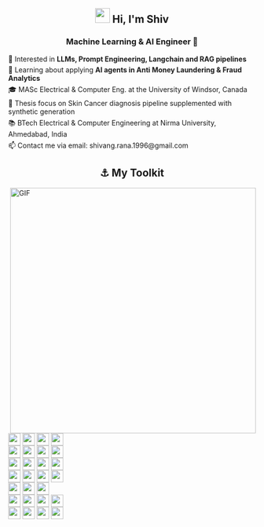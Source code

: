 <h2 align="center"><img src = "https://raw.githubusercontent.com/MartinHeinz/MartinHeinz/master/wave.gif" width = 30px> Hi, I'm Shiv </h2>
<h3 align="center">Machine Learning & AI Engineer 🤖</h3>



<ul style="list-style-type: none; padding: 0; margin: 0;">
  <li style="margin-bottom: 5px">👀 Interested in <b>LLMs, Prompt Engineering, Langchain and RAG pipelines</b></li>
  <li style="margin-bottom: 5px">🌱 Learning about applying <b>AI agents in Anti Money Laundering & Fraud Analytics</b></li>
  <li style="margin-bottom: 5px">🎓 MASc Electrical & Computer Eng. at the University of Windsor, Canada</li>
  <li style="margin-bottom: 5px">📄 Thesis focus on Skin Cancer diagnosis pipeline supplemented with synthetic generation</li>
  <li style="margin-bottom: 5px">📚 BTech Electrical & Computer Engineering at Nirma University, Ahmedabad, India</li>
  <li style="margin-bottom: 5px">📫 Contact me via email: shivang.rana.1996@gmail.com</li>
</ul>

<h2 align="center">⚓ My Toolkit</h2>
<img align="right" alt="GIF" src="https://media.giphy.com/media/MC6eSuC3yypCU/giphy.gif" style="width:500px;" />
<!-- Core ML/DL Frameworks -->
<p style="font-size:0">
<img src="https://img.shields.io/badge/PyTorch-white?style=flat&logo=pytorch" height="25" style="margin-right: 4px">
<img src="https://img.shields.io/badge/TensorFlow-white?style=flat&logo=tensorflow" height="25" style="margin-right: 4px">
<img src="https://img.shields.io/badge/Keras-white?style=flat&logo=keras&logoColor=red" height="25" style="margin-right: 4px">
<img src="https://img.shields.io/badge/Scikit--learn-white?style=flat&logo=scikit-learn" height="25" style="margin-right: 4px">
</p>

<!-- Data Processing -->
<p style="font-size:0">
<img src="https://img.shields.io/badge/Numpy-white?style=flat&logo=numpy&logoColor=blue" height="25" style="margin-right: 4px">
<img src="https://img.shields.io/badge/Pandas-white?style=flat&logo=pandas&logoColor=blue" height="25" style="margin-right: 4px">
<img src="https://img.shields.io/badge/Apache_Spark-white?style=flat&logo=apache-spark" height="25" style="margin-right: 4px">
<img src="https://img.shields.io/badge/Ray-white?style=flat&logo=ray" height="25" style="margin-right: 4px">
</p>

<!-- LLM Tools -->
<p style="font-size:0">
<img src="https://img.shields.io/badge/Langchain-white?style=flat&logo=langchain&logoColor=blue" height="25" style="margin-right: 4px">
<img src="https://img.shields.io/badge/🦙-LlamaIndex-white?style=flat&labelColor=white" height="25" style="margin-right: 4px">
<img src="https://img.shields.io/badge/Hugging_Face-white?style=flat&logo=huggingface" height="25" style="margin-right: 4px">
<img src="https://img.shields.io/badge/OpenAI-white?style=flat&logo=openai&logoColor=blue" height="25" style="margin-right: 4px">
</p>

<!-- MLOps & Cloud -->
<p style="font-size:0">
<img src="https://img.shields.io/badge/AWS_Bedrock-white?style=flat" height="25" style="margin-right: 4px">
<img src="https://img.shields.io/badge/Azure_ML-white?style=flat&logo=microsoftazure" height="25" style="margin-right: 4px">
<img src="https://img.shields.io/badge/Vertex_AI-white?style=flat&logo=google-cloud" height="25" style="margin-right: 4px">
<img src="https://img.shields.io/badge/MLflow-white?style=flat&logo=mlflow" height="25" style="margin-right: 4px">
</p>

<!-- Infrastructure & Orchestration -->
<p style="font-size:0">
<img src="https://img.shields.io/badge/Airflow-white?style=flat&logo=apache-airflow&logoColor=red" height="25" style="margin-right: 4px">
<img src="https://img.shields.io/badge/Terraform-white?style=flat&logo=terraform&logoColor=7B42BC" height="25" style="margin-right: 4px">
<img src="https://img.shields.io/badge/PostgreSQL-white?style=flat&logo=postgresql" height="25" style="margin-right: 4px">
</p>

<!-- Development Tools -->
<p style="font-size:0">
<img src="https://img.shields.io/badge/Jupyter-white?style=flat&logo=jupyter" height="25" style="margin-right: 4px">
<img src="https://img.shields.io/badge/Git-white?style=flat&logo=git" height="25" style="margin-right: 4px">
<img src="https://img.shields.io/badge/Docker-white?style=flat&logo=docker" height="25" style="margin-right: 4px">
<img src="https://img.shields.io/badge/Kubernetes-white?style=flat&logo=Kubernetes" height="25" style="margin-right: 4px">
</p>

<!-- Visualization -->
<p style="font-size:0">
<img src="https://img.shields.io/badge/📊-Matplotlib-white?style=flat&labelColor=white" height="25" style="margin-right: 4px">
<img src="https://img.shields.io/badge/Plotly-white?style=flat&logo=plotly&logoColor=blue" height="25" style="margin-right: 4px">
<img src="https://img.shields.io/badge/Streamlit-white?style=flat&logo=streamlit" height="25" style="margin-right: 4px">
<img src="https://img.shields.io/badge/Gradio-white?style=flat&logo=gradio" height="25" style="margin-right: 4px">
</p>


<!---
shiv-rna/shiv-rna is a ✨ special ✨ repository because its `README.md` (this file) appears on your GitHub profile.
You can click the Preview link to take a look at your changes.

- 🥑 Check out my portfolio website at [mitchellsparrow.com](https://mitchellsparrow.com)
<img align="right" alt="GIF" src="https://media.giphy.com/media/MC6eSuC3yypCU/giphy.gif" />

<img align="right" alt="GIF" src="https://i.giphy.com/media/v1.Y2lkPTc5MGI3NjExZzRiaGVzc2I5ZHdwb3hvNDZjYTNvNmV2OTRqbTQ1b3czN2tqdTJhdCZlcD12MV9pbnRlcm5hbF9naWZfYnlfaWQmY3Q9Zw/OVtqvymKkkcTu/giphy.gif"/>
--->
